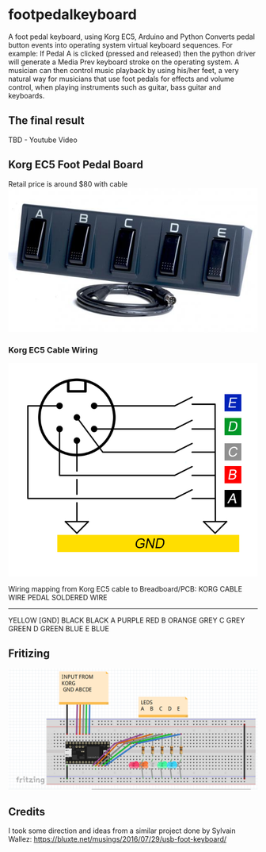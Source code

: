 # footpedalkeyboard
A foot pedal keyboard, using Korg EC5, Arduino and Python
Converts pedal button events into operating system virtual keyboard sequences.
For example: If Pedal A is clicked (pressed and released) then the python driver will generate a Media Prev keyboard stroke on the operating system. A musician can then control music playback by using his/her feet, a very natural way for musicians that use foot pedals for effects and volume control, when playing instruments such as guitar, bass guitar and keyboards.

## The final result
TBD - Youtube Video

## Korg EC5 Foot Pedal Board
Retail price is around $80 with cable
![alt text](https://raw.githubusercontent.com/bigman73/footpedalkeyboard/master/fritzing/ec5-b.jpg "Korg EC5 Foot Pedal Board")

### Korg EC5 Cable Wiring
![alt text](https://raw.githubusercontent.com/bigman73/footpedalkeyboard/master/FootPedalKeyboardFirmware/Korg%20EC5%20Cable%20Schematic.png  "Korg EC5 Cable Wiring")

Wiring mapping from Korg EC5 cable to Breadboard/PCB:
KORG CABLE WIRE   PEDAL     SOLDERED WIRE
---------------   ------    -------------
YELLOW            [GND]     BLACK
BLACK             A         PURPLE 
RED               B         ORANGE
GREY              C         GREY
GREEN             D         GREEN
BLUE              E         BLUE


## Fritizing
![alt text](https://raw.githubusercontent.com/bigman73/footpedalkeyboard/master/fritzing/FritizingScreenshot.png "foot pedal keyboard breadboard schematics")

## Credits
I took some direction and ideas from a similar project done by Sylvain Wallez:
https://bluxte.net/musings/2016/07/29/usb-foot-keyboard/

